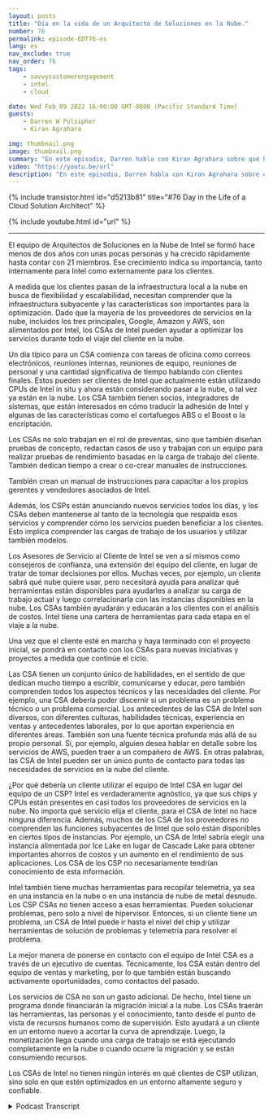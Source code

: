 ```yaml
---
layout: posts
title: "Día en la vida de un Arquitecto de Soluciones en la Nube."
number: 76
permalink: episode-EDT76-es
lang: es
nav_exclude: true
nav_order: 76
tags:
    - savvycustomerengagement
    - intel
    - cloud

date: Wed Feb 09 2022 16:00:00 GMT-0800 (Pacific Standard Time)
guests:
    - Darren W Pulsipher
    - Kiran Agrahara

img: thumbnail.png
image: thumbnail.png
summary: "En este episodio, Darren habla con Kiran Agrahara sobre qué hacen los Arquitectos de Soluciones en la Nube (CSAs) de Intel en un día para beneficiar no solo a los proveedores de servicios en la nube (CSPs), sino también a los usuarios finales."
video: "https://youtu.be/url"
description: "En este episodio, Darren habla con Kiran Agrahara sobre qué hacen los Arquitectos de Soluciones en la Nube (CSAs) de Intel en un día para beneficiar no solo a los proveedores de servicios en la nube (CSPs), sino también a los usuarios finales."
---
```


<div>
{% include transistor.html id="d5213b81" title="#76 Day in the Life of a Cloud Solution Architect" %}

{% include youtube.html id="url" %}
</div>

---

El equipo de Arquitectos de Soluciones en la Nube de Intel se formó hace menos de dos años con unas pocas personas y ha crecido rápidamente hasta contar con 21 miembros. Ese crecimiento indica su importancia, tanto internamente para Intel como externamente para los clientes.

A medida que los clientes pasan de la infraestructura local a la nube en busca de flexibilidad y escalabilidad, necesitan comprender que la infraestructura subyacente y las características son importantes para la optimización. Dado que la mayoría de los proveedores de servicios en la nube, incluidos los tres principales, Google, Amazon y AWS, son alimentados por Intel, los CSAs de Intel pueden ayudar a optimizar los servicios durante todo el viaje del cliente en la nube.

Un día típico para un CSA comienza con tareas de oficina como correos electrónicos, reuniones internas, reuniones de equipo, reuniones de personal y una cantidad significativa de tiempo hablando con clientes finales. Estos pueden ser clientes de Intel que actualmente están utilizando CPUs de Intel in situ y ahora están considerando pasar a la nube, o tal vez ya están en la nube. Los CSA también tienen socios, integradores de sistemas, que están interesados en cómo traducir la adhesión de Intel y algunas de las características como el cortafuegos ABS o el Boost o la encriptación.

Los CSAs no solo trabajan en el rol de preventas, sino que también diseñan pruebas de concepto, redactan casos de uso y trabajan con un equipo para realizar pruebas de rendimiento basadas en la carga de trabajo del cliente. También dedican tiempo a crear o co-crear manuales de instrucciones.

También crean un manual de instrucciones para capacitar a los propios gerentes y vendedores asociados de Intel.

Además, los CSPs están anunciando nuevos servicios todos los días, y los CSAs deben mantenerse al tanto de la tecnología que respalda esos servicios y comprender cómo los servicios pueden beneficiar a los clientes. Esto implica comprender las cargas de trabajo de los usuarios y utilizar también modelos.

Los Asesores de Servicio al Cliente de Intel se ven a sí mismos como consejeros de confianza, una extensión del equipo del cliente, en lugar de tratar de tomar decisiones por ellos. Muchas veces, por ejemplo, un cliente sabrá qué nube quiere usar, pero necesitará ayuda para analizar qué herramientas están disponibles para ayudarles a analizar su carga de trabajo actual y luego correlacionarla con las instancias disponibles en la nube. Los CSAs también ayudarán y educarán a los clientes con el análisis de costos. Intel tiene una cartera de herramientas para cada etapa en el viaje a la nube.

Una vez que el cliente esté en marcha y haya terminado con el proyecto inicial, se pondrá en contacto con los CSAs para nuevas iniciativas y proyectos a medida que continúe el ciclo.

Las CSA tienen un conjunto único de habilidades, en el sentido de que dedican mucho tiempo a escribir, comunicarse y educar, pero también comprenden todos los aspectos técnicos y las necesidades del cliente. Por ejemplo, una CSA debería poder discernir si un problema es un problema técnico o un problema comercial. Los antecedentes de las CSA de Intel son diversos, con diferentes culturas, habilidades técnicas, experiencia en ventas y antecedentes laborales, por lo que aportan experiencia en diferentes áreas. También son una fuente técnica profunda más allá de su propio personal. Si, por ejemplo, alguien desea hablar en detalle sobre los servicios de AWS, pueden traer a un compañero de AWS. En otras palabras, las CSA de Intel pueden ser un único punto de contacto para todas las necesidades de servicios en la nube del cliente.

¿Por qué debería un cliente utilizar el equipo de Intel CSA en lugar del equipo de un CSP? Intel es verdaderamente agnóstico, ya que sus chips y CPUs están presentes en casi todos los proveedores de servicios en la nube. No importa qué servicio elija el cliente, para el CSA de Intel no hace ninguna diferencia. Además, muchos de los CSA de los proveedores no comprenden las funciones subyacentes de Intel que solo están disponibles en ciertos tipos de instancias. Por ejemplo, un CSA de Intel sabría elegir una instancia alimentada por Ice Lake en lugar de Cascade Lake para obtener importantes ahorros de costos y un aumento en el rendimiento de sus aplicaciones. Los CSA de los CSP no necesariamente tendrían conocimiento de esta información.

Intel también tiene muchas herramientas para recopilar telemetría, ya sea en una instancia en la nube o en una instancia de nube de metal desnudo. Los CSP CSAs no tienen acceso a esas herramientas. Pueden solucionar problemas, pero solo a nivel de hipervisor. Entonces, si un cliente tiene un problema, un CSA de Intel puede ir hasta el nivel del chip y utilizar herramientas de solución de problemas y telemetría para resolver el problema.

La mejor manera de ponerse en contacto con el equipo de Intel CSA es a través de un ejecutivo de cuentas. Técnicamente, los CSA están dentro del equipo de ventas y marketing, por lo que también están buscando activamente oportunidades, como contactos del pasado.

Los servicios de CSA no son un gasto adicional. De hecho, Intel tiene un programa donde financiarán la migración inicial a la nube. Los CSAs traerán las herramientas, las personas y el conocimiento, tanto desde el punto de vista de recursos humanos como de supervisión. Esto ayudará a un cliente en un entorno nuevo a acortar la curva de aprendizaje. Luego, la monetización llega cuando una carga de trabajo se está ejecutando completamente en la nube o cuando ocurre la migración y se están consumiendo recursos.

Los CSAs de Intel no tienen ningún interés en qué clientes de CSP utilizan, sino solo en que estén optimizados en un entorno altamente seguro y confiable.



<details>
<summary> Podcast Transcript </summary>

<p></p>

</details>

